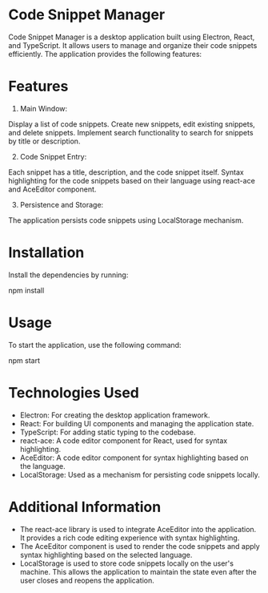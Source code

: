 # Code Snippet Manager
Code Snippet Manager is a desktop application built using Electron, React, and TypeScript. It allows users to manage and organize their code snippets efficiently. The application provides the following features:

# Features

1. Main Window:

Display a list of code snippets.
Create new snippets, edit existing snippets, and delete snippets.
Implement search functionality to search for snippets by title or description.

2. Code Snippet Entry:

Each snippet has a title, description, and the code snippet itself.
Syntax highlighting for the code snippets based on their language using react-ace and AceEditor component.

3. Persistence and Storage:

The application persists code snippets using LocalStorage mechanism.

# Installation

Install the dependencies by running:

npm install

# Usage

To start the application, use the following command:

npm start

# Technologies Used

- Electron: For creating the desktop application framework.
- React: For building UI components and managing the application state.
- TypeScript: For adding static typing to the codebase.
- react-ace: A code editor component for React, used for syntax highlighting.
- AceEditor: A code editor component for syntax highlighting based on the language.
- LocalStorage: Used as a mechanism for persisting code snippets locally.

# Additional Information

- The react-ace library is used to integrate AceEditor into the application. It provides a rich code editing experience with syntax highlighting.
- The AceEditor component is used to render the code snippets and apply syntax highlighting based on the selected language.
- LocalStorage is used to store code snippets locally on the user's machine. This allows the application to maintain the state even after the user closes and reopens the application.
